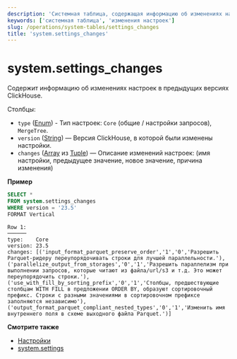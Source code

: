 ```yaml
---
description: 'Системная таблица, содержащая информацию об изменениях настроек в предыдущих версиях ClickHouse.'
keywords: ['системная таблица', 'изменения настроек']
slug: /operations/system-tables/settings_changes
title: 'system.settings_changes'
---
```



# system.settings_changes

Содержит информацию об изменениях настроек в предыдущих версиях ClickHouse.

Столбцы:

- `type` ([Enum](../../sql-reference/data-types/enum.md)) - Тип настроек: `Core` (общие / настройки запросов), `MergeTree`.
- `version` ([String](../../sql-reference/data-types/string.md)) — Версия ClickHouse, в которой были изменены настройки.
- `changes` ([Array](../../sql-reference/data-types/array.md) из [Tuple](../../sql-reference/data-types/tuple.md)) — Описание изменений настроек: (имя настройки, предыдущее значение, новое значение, причина изменения)

**Пример**

```sql
SELECT *
FROM system.settings_changes
WHERE version = '23.5'
FORMAT Vertical
```

```text
Row 1:
──────
type:    Core
version: 23.5
changes: [('input_format_parquet_preserve_order','1','0','Разрешить Parquet-ридеру переупорядочивать строки для лучшей параллельности.'),('parallelize_output_from_storages','0','1','Разрешить параллелизм при выполнении запросов, которые читают из файла/url/s3 и т.д. Это может переупорядочить строки.'),('use_with_fill_by_sorting_prefix','0','1','Столбцы, предшествующие столбцам WITH FILL в предложении ORDER BY, образуют сортировочный префикс. Строки с разными значениями в сортировочном префиксе заполняются независимо'),('output_format_parquet_compliant_nested_types','0','1','Изменить имя внутреннего поля в схеме выходного файла Parquet.')]
```

**Смотрите также**

- [Настройки](/operations/system-tables/overview#system-tables-introduction)
- [system.settings](settings.md)
